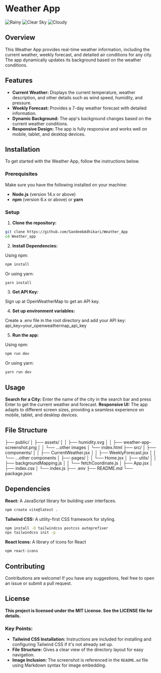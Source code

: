 # Weather App

![Rainy](./assets/sceenshot/rainy.png)
![Clear Sky](./assets/sceenshot/clear-sky.png)
![Cloudy](./assets/sceenshot/cloudy.png)

## Overview

This Weather App provides real-time weather information, including the current weather, weekly forecast, and detailed air conditions for any city. The app dynamically updates its background based on the weather conditions.

## Features

- **Current Weather:** Displays the current temperature, weather description, and other details such as wind speed, humidity, and pressure.
- **Weekly Forecast:** Provides a 7-day weather forecast with detailed information.
- **Dynamic Background:** The app's background changes based on the current weather conditions.
- **Responsive Design:** The app is fully responsive and works well on mobile, tablet, and desktop devices.

## Installation

To get started with the Weather App, follow the instructions below.

### Prerequisites

Make sure you have the following installed on your machine:

- **Node.js** (version 14.x or above)
- **npm** (version 6.x or above) or **yarn**

### Setup

1. **Clone the repository:**

```bash
git clone https://github.com/SandeebAdhikari/Weather_App
cd Weather_app
```

2. **Install Dependencies:**

Using npm:

```bash
npm install
```

Or using yarn:

```bash
yarn install
```

3. **Get API Key:**

Sign up at OpenWeatherMap to get an API key.

4. **Set up environment variables:**

Create a .env file in the root directory and add your API key:
api_key=your_openweathermap_api_key

5. **Run the app:**

Using npm:

```bash
npm run dev
```

Or using yarn:

```bash
yarn run dev
```

## Usage

**Search for a City:** Enter the name of the city in the search bar and press Enter to get the current weather and forecast.
**Responsive UI:** The app adapts to different screen sizes, providing a seamless experience on mobile, tablet, and desktop devices.

## File Structure

├── public/
│ ├── assets/
│ │ ├── humidity.svg
│ │ ├── weather-app-screenshot.png
│ │ └── ...other images
│ └── index.html
├── src/
│ ├── components/
│ │ ├── CurrentWeather.jsx
│ │ ├── WeeklyForecast.jsx
│ │ └── ...other components
│ ├── pages/
│ │ └── Home.jsx
│ ├── utils/
│ │ ├── backgroundMapping.js
│ │ └── fetchCoordinate.js
│ ├── App.jsx
│ ├── index.css
│ └── index.js
├── .env
├── README.md
└── package.json

## Dependencies

**React:** A JavaScript library for building user interfaces.

```bash
npm create vite@latest .
```

**Tailwind CSS:** A utility-first CSS framework for styling.

```bash
npm install -D tailwindcss postcss autoprefixer
npx tailwindcss init -p
```

**React Icons:** A library of icons for React

```bash
npm react-icons
```

## Contributing

Contributions are welcome! If you have any suggestions, feel free to open an issue or submit a pull request.

## License

**This project is licensed under the MIT License. See the LICENSE file for details.**

### Key Points:

- **Tailwind CSS Installation:** Instructions are included for installing and configuring Tailwind CSS if it's not already set up.
- **File Structure:** Gives a clear view of the directory layout for easy navigation.
- **Image Inclusion:** The screenshot is referenced in the `README.md` file using Markdown syntax for image embedding.
